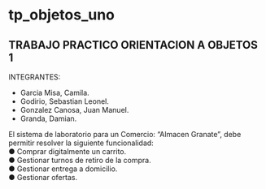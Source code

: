 # tp_objetos_uno

## TRABAJO PRACTICO ORIENTACION A OBJETOS 1

INTEGRANTES:

- Garcia Misa, Camila.
- Godirio, Sebastian Leonel.
- Gonzalez Canosa, Juan Manuel.
- Granda, Damian.

El sistema de laboratorio para un Comercio: “Almacen Granate”, debe permitir resolver la siguiente funcionalidad:  
  ● Comprar digitalmente un carrito.  
  ● Gestionar turnos de retiro de la compra.  
  ● Gestionar entrega a domicilio.  
  ● Gestionar ofertas.  
